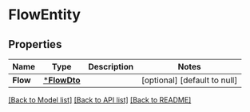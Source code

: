 # FlowEntity

## Properties
Name | Type | Description | Notes
------------ | ------------- | ------------- | -------------
**Flow** | [***FlowDto**](FlowDTO.md) |  | [optional] [default to null]

[[Back to Model list]](../README.md#documentation-for-models) [[Back to API list]](../README.md#documentation-for-api-endpoints) [[Back to README]](../README.md)

